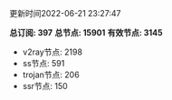 更新时间2022-06-21 23:27:47

**总订阅: 397**
**总节点: 15901**
**有效节点: 3145**
- v2ray节点: 2198
- ss节点: 591
- trojan节点: 206
- ssr节点: 150
